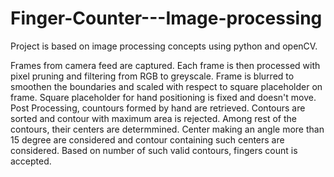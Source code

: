 # Finger-Counter---Image-processing
Project is based on image processing concepts using python and openCV.

Frames from camera feed are captured. Each frame is then processed with pixel pruning and filtering from RGB to greyscale. Frame is blurred to smoothen the boundaries and scaled with respect to square placeholder on frame. Square placeholder for hand positioning is fixed and doesn't move.           
Post Processing, countours formed by hand are retrieved. Contours are sorted and contour with maximum area is rejected. Among rest of the contours, their centers are determmined. Center making an angle more than 15 degree are considered and contour containing such centers are considered. Based on number of such valid contours, fingers count is accepted.
